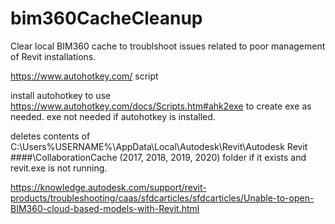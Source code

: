 # bim360CacheCleanup
Clear local BIM360 cache to troublshoot issues related to poor management of Revit installations.

https://www.autohotkey.com/ script

install autohotkey to use https://www.autohotkey.com/docs/Scripts.htm#ahk2exe to create exe as needed.  exe not needed if autohotkey is installed.

deletes contents of C:\Users\%USERNAME%\AppData\Local\Autodesk\Revit\Autodesk Revit ####\CollaborationCache (2017, 2018, 2019, 2020) folder if it exists and revit.exe is not running.

https://knowledge.autodesk.com/support/revit-products/troubleshooting/caas/sfdcarticles/sfdcarticles/Unable-to-open-BIM360-cloud-based-models-with-Revit.html

